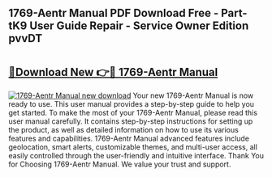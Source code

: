 ## 1769-Aentr Manual PDF Download Free - Part-tK9 User Guide Repair - Service Owner Edition pvvDT

# <h2><a href="http://bc19870.oget.top/?id=1769-Aentr+Manual">🔗Download New 👉🔴 1769-Aentr Manual</a></h2>

[![1769-Aentr Manual new download](https://i.imgur.com/5g1atiW.png)](http://bc19870.oget.top/?id=1769-Aentr+Manual)
Your new 1769-Aentr Manual is now ready to use. This user manual provides a step-by-step guide to help you get started. To make the most of your 1769-Aentr Manual, please read this user manual carefully. It contains step-by-step instructions for setting up the product, as well as detailed information on how to use its various features and capabilities. 1769-Aentr Manual advanced features include geolocation, smart alerts, customizable themes, and multi-user access, all easily controlled through the user-friendly and intuitive interface. Thank You for Choosing 1769-Aentr Manual. We value your trust and support.
